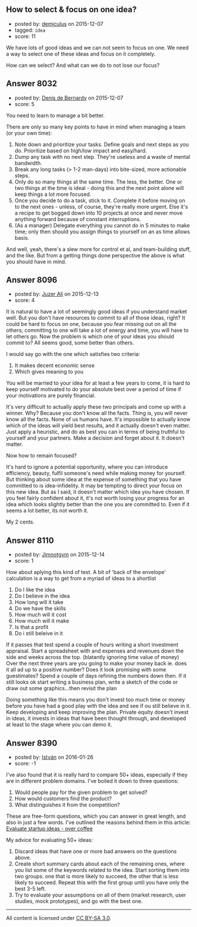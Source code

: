 ## How to select & focus on one idea?

- posted by: [demiculus](https://stackexchange.com/users/5264485/demiculus) on 2015-12-07
- tagged: `idea`
- score: 11

We have lots of good ideas and we can not seem to focus on one. We need a way to select one of these ideas and focus on it completely.

How can we select? And what can we do to not lose our focus?


## Answer 8032

- posted by: [Denis de Bernardy](https://stackexchange.com/users/182468/denis-de-bernardy) on 2015-12-07
- score: 5

You need to learn to manage a bit better.

There are only so many key points to have in mind when managing a team (or your own time):

1. Note down and prioritize your tasks. Define goals and next steps as you do. Prioritize based on high/low impact and easy/hard.
1. Dump any task with no next step. They're useless and a waste of mental bandwidth.
1. Break any long tasks (> 1-2 man-days) into bite-sized, more actionable steps.
1. Only do so many things at the same time. The less, the better. One or two things at the time is ideal - doing this and the next point alone will keep things a lot more focused.
1. Once you decide to do a task, stick to it. Complete it before moving on to the next ones - unless, of course, they're really more urgent. Else it's a recipe to get bogged down into 10 projects at once and never move anything forward because of constant interruptions.
1. (As a manager) Delegate everything you cannot do in 5 minutes to make time; only then should you assign things to yourself on an as time allows basis.

And well, yeah, there's a slew more for control et al, and team-building stuff, and the like. But from a getting things done perspective the above is what you should have in mind.


## Answer 8096

- posted by: [Juzer Ali](https://stackexchange.com/users/542971/juzer-ali) on 2015-12-13
- score: 4

It is natural to have a lot of seemingly good ideas if you understand market well. But you don't have resources to commit to all of those ideas, right? It could be hard to focus on one, because you fear missing out on all the others; committing to one will take a lot of energy and time, you will have to let others go. Now the problem is which one of your ideas you should commit to? All seems good, some better than others.

I would say go with the one which satisfies two criteria:

1. It makes decent economic sense
2. Which gives meaning to you

You will be married to your idea for at least a few years to come, it is hard to keep yourself motivated to do your absolute best over a period of time if your motivations are purely financial.

It's very difficult to actually apply these two principals and come up with a winner. Why? Because you don't know all the facts. Thing is, you will never know all the facts. None of us humans have. It's impossible to actually know which of the ideas will yield best results, and it actually doesn't even matter. Just apply a heuristic, and do as best you can in terms of being truthful to yourself and your partners. Make a decision and forget about it. It doesn't matter.

Now how to remain focused?

It's hard to ignore a potential opportunity, where you can introduce efficiency, beauty, fulfil someone's need while making money for yourself. But thinking about some idea at the expense of something that you have committed to is idea-infidelity. It may be tempting to direct your focus on this new idea. But as I said, it doesn't matter which idea you have chosen. If you feel fairly confident about it, it's not worth losing your progress for an idea which looks slightly better than the one you are committed to. Even if it seems a lot better, its not worth it.

My 2 cents.


## Answer 8110

- posted by: [Jimnotgym](https://stackexchange.com/users/7461839/jimnotgym) on 2015-12-14
- score: 1

How about aplying this kind of test. A bit of 'back of the envelope' calculation is a way to get from a myriad of ideas to a shortlist
1) Do I like the idea
2) Do I believe in the idea
3) How long will it take
4) Do we have the skills
5) How much will it cost
6) How much will it make
7) Is that a profit
8) Do i still beleive in it

If it passes that test spend a couple of hours writing a short investment appraisal. Start a spreadsheet with and expenses and revenues down the side and weeks across the top. (blatantly ignoring time value of money) Over the next three years are you going to make your money back ie. does it all ad up to a positive number? Does it look promising with some guestimates? Spend a couple of days refining the numbers down then. If it still looks ok start writing a business plan, write a sketch of the code or draw out some graphics...then revisit the plan 

Doing something like this means you don't invest too much time or money before you have had a good play with the idea and see if ou still believe in it. Keep developing and keep improving the plan. Private equity doesn't invest in ideas, it invests in ideas that have been thought through, and developed at least to the stage where you can demo it.



## Answer 8390

- posted by: [István](https://stackexchange.com/users/132479/istv-n) on 2016-01-26
- score: -1

I've also found that it is really hard to compare 50+ ideas, especially if they are in different problem domains. I've boiled it down to three questions:

1. Would people pay for the given problem to get solved?
2. How would customers find the product?
3. What distinguishes it from the competition?

These are free-form questions, which you can answer in great length, and also in just a few words. I've outlined the reasons behind them in this article: [Evaluate startup ideas - over coffee](https://drillio.com/en/2016/evaluate-startup-ideas-over-coffee/)

My advice for evaluating 50+ ideas:

1. Discard ideas that have one or more bad answers on the questions above.
2. Create short summary cards about each of the remaining ones, where you list some of the keywords related to the idea. Start sorting them into two groups: one that is more likely to succeed, the other that is less likely to succeed. Repeat this with the first group until you have only the best 3-5 left.
3. Try to evaluate your assumptions on all of them (market research, user studies, mock prototypes), and go with the best one.





---

All content is licensed under [CC BY-SA 3.0](https://creativecommons.org/licenses/by-sa/3.0/).
